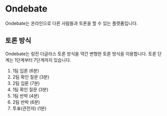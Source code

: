 # Ondebate
Ondebate는 온라인으로 다른 사람들과 토론을 할 수 있는 플랫폼입니다.

## 토론 방식
Ondebate는 링컨 더글라스 토론 방식을 약간 변형한 토론 방식을 이용합니다. 토론 단계는 1단계부터 7단계까지 있습니다.

1. 1팀 입론 (6분)
2. 2팀 확인 질문 (3분)
3. 2팀 입론 (7분)
4. 1팀 확인 질문 (3분)
5. 1팀 반박 (4분)
6. 2팀 반박 (6분)
7. 투표(관전자) (1분)
